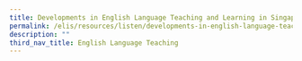 ```yaml
---
title: Developments in English Language Teaching and Learning in Singapore (Episode 3)
permalink: /elis/resources/listen/developments-in-english-language-teaching-and-learning-in-singapore-episode-3/
description: ""
third_nav_title: English Language Teaching
---
```

